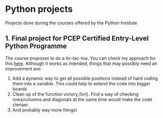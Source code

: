 # Python projects
Projects done during the courses offered by the Python Institute

## 1. Final project for PCEP Certified Entry-Level Python Programme

The course proposes to do a tic-tac-toe. You can check my approach for this [here](https://github.com/EsteveNoguera/python-edube/blob/main/tic_tac_toe.py). Although it works as intended, things that may possibly need an improvement are: 

1. Add a dynamic way to get all possible positions instead of hard coding them into a variable. This could help to extend the code into bigger boards
2. Clean up of the function victory_for(). Find a way of checking rows/columns and diagonals at the same time would make the code clenaer.
3. And probably way more things!



